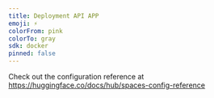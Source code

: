 ```yaml
---
title: Deployment API APP
emoji: ⚡
colorFrom: pink
colorTo: gray
sdk: docker
pinned: false
---
```


Check out the configuration reference at https://huggingface.co/docs/hub/spaces-config-reference

